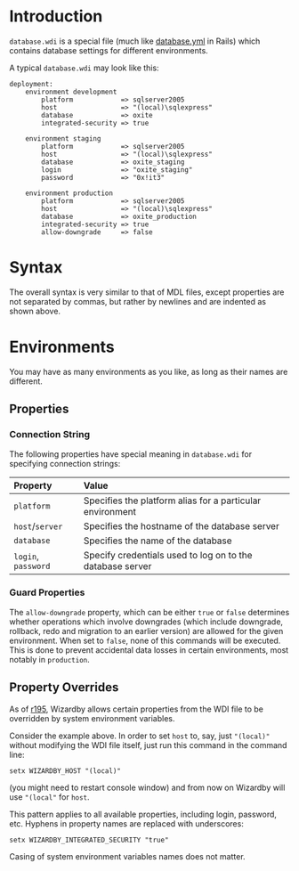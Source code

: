 # Introduction #

`database.wdi` is a special file (much like [database.yml](http://guides.rubyonrails.org/getting_started.html#configuring-a-database) in Rails) which contains database settings for different environments.

A typical `database.wdi` may look like this:

```
deployment:
    environment development
        platform            => sqlserver2005
        host                => "(local)\sqlexpress"
        database            => oxite
        integrated-security => true
        
    environment staging
        platform            => sqlserver2005
        host                => "(local)\sqlexpress"
        database            => oxite_staging
        login               => "oxite_staging"
        password            => "0x!it3"
        
    environment production
        platform            => sqlserver2005
        host                => "(local)\sqlexpress"
        database            => oxite_production
        integrated-security => true
        allow-downgrade     => false
```

# Syntax #

The overall syntax is very similar to that of MDL files, except properties are not separated by commas, but rather by newlines and are indented as shown above.

# Environments #

You may have as many environments as you like, as long as their names are different.

## Properties ##

### Connection String ###

The following properties have special meaning in `database.wdi` for specifying connection strings:

| **Property** | **Value** |
|:-------------|:----------|
| `platform`   | Specifies the platform alias for a particular environment |
| `host`/`server` | Specifies the hostname of the database server |
| `database`   | Specifies the name of the database |
| `login`, `password` | Specify credentials used to log on to the database server |

### Guard Properties ###

The `allow-downgrade` property, which can be either `true` or `false` determines whether operations which involve downgrades (which include downgrade, rollback, redo and migration to an earlier version) are allowed for the given environment. When set to `false`, none of this commands will be executed. This is done to prevent accidental data losses in certain environments, most notably in `production`.

## Property Overrides ##

As of [r195](http://code.google.com/p/octalforty-wizardby/source/detail?r=195), Wizardby allows certain properties from the WDI file to be overridden by system environment variables.

Consider the example above. In order to set `host` to, say, just `"(local)"` without modifying the WDI file itself, just run this command in the command line:

`setx WIZARDBY_HOST "(local)"`

(you might need to restart console window) and from now on Wizardby will use `"(local"` for `host`.

This pattern applies to all available properties, including login, password, etc. Hyphens in property names are replaced with underscores:

`setx WIZARDBY_INTEGRATED_SECURITY "true"`

Casing of system environment variables names does not matter.